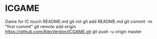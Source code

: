 ICGAME
======

Game for IC
touch README.md
git init
git add README.md
git commit -m "first commit"
git remote add origin https://github.com/AlexVerdon/ICGAME.git
git push -u origin master